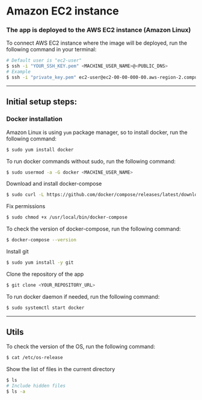 # Amazon EC2 instance

### The app is deployed to the AWS EC2 instance (Amazon Linux)

To connect AWS EC2 instance where the image will be deployed, run the following command in your terminal:
```bash
# Default user is "ec2-user"
$ ssh -i "YOUR_SSH_KEY.pem" <MACHINE_USER_NAME>@<PUBLIC_DNS>
# Example
$ ssh -i "private_key.pem" ec2-user@ec2-00-00-000-00.aws-region-2.compute.amazonaws.com
```

---

## Initial setup steps:
### Docker installation
Amazon Linux is using `yum` package manager, so to install docker, run the following command:
```bash
$ sudo yum install docker
```

To run docker commands without sudo, run the following command:
```bash
$ sudo usermod -a -G docker <MACHINE_USER_NAME>
```

Download and install docker-compose
```bash
$ sudo curl -L https://github.com/docker/compose/releases/latest/download/docker-compose-$(uname -s)-$(uname -m) -o /usr/local/bin/docker-compose
```

Fix permissions
```bash
$ sudo chmod +x /usr/local/bin/docker-compose
```

To check the version of docker-compose, run the following command:
```bash
$ docker-compose --version
```

Install git
```bash
$ sudo yum install -y git
```

Clone the repository of the app
```bash
$ git clone <YOUR_REPOSITORY_URL>
```

To run docker daemon if needed, run the following command:
```bash
$ sudo systemctl start docker
```

---

## Utils
To check the version of the OS, run the following command:
```bash
$ cat /etc/os-release
```

Show the list of files in the current directory
```bash
$ ls
# Include hidden files
$ ls -a
```